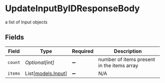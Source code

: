 # UpdateInputByIDResponseBody

a list of Input objects


## Fields

| Field                                      | Type                                       | Required                                   | Description                                |
| ------------------------------------------ | ------------------------------------------ | ------------------------------------------ | ------------------------------------------ |
| `count`                                    | *Optional[int]*                            | :heavy_minus_sign:                         | number of items present in the items array |
| `items`                                    | List[[models.Input](../models/input.md)]   | :heavy_minus_sign:                         | N/A                                        |